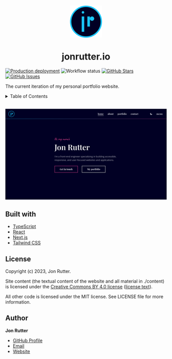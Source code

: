 <p align="center">
  <img width="100px" src="./.github/icon.png" />
  <h1 align="center">jonrutter.io</h1>
</p>

[![Production deployment](https://img.shields.io/github/deployments/jonrutter/v2/production?label=vercel&logo=vercel&logoColor=white)](https://jonrutter-v2.vercel.app/)
![Workflow status](https://github.com/jonrutter/v2/actions/workflows/main.yml/badge.svg?event=push)
[![GitHub Stars](https://img.shields.io/github/stars/jonrutter/v2.svg)](https://github.com/jonrutter/v2/stargazers)
[![GitHub Issues](https://img.shields.io/github/issues/jonrutter/v2.svg)](https://github.com/jonrutter/v2/issues)

The current iteration of my personal portfolio website.

<details>
  <summary>Table of Contents</summary>
  <ol>
    <li><a href="#built-with">Built With</a></li>
    <li><a href="#license">License</a></li>
    <li><a href="#author">Author</a></li>
  </ol>
</details>

<br />

<a href="https://jonrutter.io"><img src="./.github/preview.png" alt="Preview of TaskList" width="600px" /></a>

## Built with

- [TypeScript](https://www.typescriptlang.org/)
- [React](https://reactjs.org/)
- [Next.js](https://nextjs.org/)
- [Tailwind CSS](https://tailwindcss.com/)


## License

Copyright (c) 2023, Jon Rutter.

Site content (the textual content of the website and all material in ./content) is licensed under the [Creative Commons BY 4.0 license](https://creativecommons.org/licenses/by/4.0/) ([license text](https://creativecommons.org/licenses/by/4.0/legalcode)).

All other code is licensed under the MIT license. See LICENSE file for more information.

## Author

**Jon Rutter**

- [GitHub Profile](https://www.github.com/jonrutter)
- [Email](mailto:contact@jonrutter.io)
- [Website](https://www.jonrutter.io)
